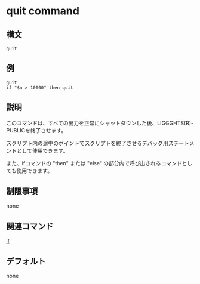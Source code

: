 # quit command

## 構文
```
quit
```
## 例
```
quit
if "$n > 10000" then quit
```

## 説明
このコマンドは、すべての出力を正常にシャットダウンした後、LIGGGHTS(R)-PUBLICを終了させます。

スクリプト内の途中のポイントでスクリプトを終了させるデバッグ用ステートメントとして使用できます。

また、ifコマンドの "then" または "else" の部分内で呼び出されるコマンドとしても使用できます。

## 制限事項
none

## 関連コマンド
[if]()

## デフォルト
none
